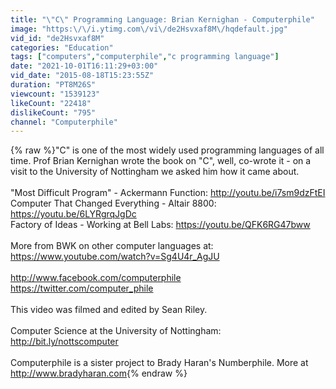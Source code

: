 ```yaml
---
title: "\"C\" Programming Language: Brian Kernighan - Computerphile"
image: "https:\/\/i.ytimg.com\/vi\/de2Hsvxaf8M\/hqdefault.jpg"
vid_id: "de2Hsvxaf8M"
categories: "Education"
tags: ["computers","computerphile","c programming language"]
date: "2021-10-01T16:11:29+03:00"
vid_date: "2015-08-18T15:23:55Z"
duration: "PT8M26S"
viewcount: "1539123"
likeCount: "22418"
dislikeCount: "795"
channel: "Computerphile"
---
```

{% raw %}&quot;C&quot; is one of the most widely used programming languages of all time. Prof Brian Kernighan wrote the book on &quot;C&quot;, well, co-wrote it - on a visit to the University of Nottingham we asked him how it came about. <br /><br />&quot;Most Difficult Program&quot; - Ackermann Function: <a rel="nofollow" target="blank" href="http://youtu.be/i7sm9dzFtEI">http://youtu.be/i7sm9dzFtEI</a>  <br />Computer That Changed Everything - Altair 8800: <a rel="nofollow" target="blank" href="https://youtu.be/6LYRgrqJgDc">https://youtu.be/6LYRgrqJgDc</a> <br />Factory of Ideas - Working at Bell Labs: <a rel="nofollow" target="blank" href="https://youtu.be/QFK6RG47bww">https://youtu.be/QFK6RG47bww</a><br /><br />More from BWK on other computer languages at: <a rel="nofollow" target="blank" href="https://www.youtube.com/watch?v=Sg4U4r_AgJU">https://www.youtube.com/watch?v=Sg4U4r_AgJU</a><br /><br /><a rel="nofollow" target="blank" href="http://www.facebook.com/computerphile">http://www.facebook.com/computerphile</a><br /><a rel="nofollow" target="blank" href="https://twitter.com/computer_phile">https://twitter.com/computer_phile</a><br /><br />This video was filmed and edited by Sean Riley.<br /><br />Computer Science at the University of Nottingham: <a rel="nofollow" target="blank" href="http://bit.ly/nottscomputer">http://bit.ly/nottscomputer</a><br /><br />Computerphile is a sister project to Brady Haran's Numberphile. More at <a rel="nofollow" target="blank" href="http://www.bradyharan.com">http://www.bradyharan.com</a>{% endraw %}

